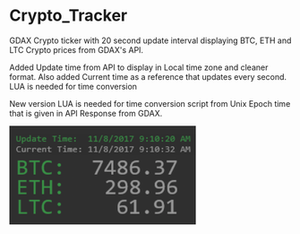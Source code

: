 # Crypto_Tracker

GDAX Crypto ticker with 20 second update interval displaying BTC, ETH and LTC Crypto prices from GDAX's API.

Added Update time from API to display in Local time zone and cleaner format. Also added Current time as a reference that updates every second. LUA is needed for time conversion

New version LUA is needed for time conversion script from Unix Epoch time that is given in API Response from GDAX.

![alt text](https://raw.githubusercontent.com/interbiznw/Crypto_Tracker/mater/2017-11-08%2009_10_32-.png)
